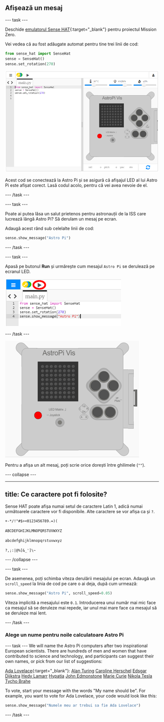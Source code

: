 ## Afișează un mesaj

--- task ---

Deschide [emulatorul Sense HAT](https://trinket.io/mission-zero){:target="_blank"} pentru proiectul Mission Zero.

Vei vedea că au fost adăugate automat pentru tine trei linii de cod:

```python
from sense_hat import SenseHat
sense = SenseHat()
sense.set_rotation(270)
```

![emulator Sense Hat](images/sense-hat-emulator2.png)

Acest cod se conectează la Astro Pi și se asigură că afișajul LED al lui Astro Pi este afișat corect. Lasă codul acolo, pentru că vei avea nevoie de el.

--- /task ---

--- task ---

Poate ai putea lăsa un salut prietenos pentru astronauții de la ISS care lucrează lângă Astro Pi? Să derulam un mesaj pe ecran.

Adaugă acest rând sub celelalte linii de cod:

```python
sense.show_message("Astro Pi")
```

--- /task ---

--- task ---

Apasă pe butonul **Run** și urmărește cum mesajul `Astro Pi` se derulează pe ecranul LED.

![afișează codul de mesaj dă click pe run](images/show-message-code-annotated.PNG)

--- /task ---

![Derularea mesajului](images/scroll-message.gif)

Pentru a afișa un alt mesaj, poți scrie orice dorești între ghilimele (`""`).

--- collapse ---

---
title: Ce caractere pot fi folosite?
---

Sense HAT poate afișa numai setul de caractere Latin 1, adică numai următoarele caractere vor fi disponibile. Alte caractere se vor afișa ca și `?`.

```
+-*/!"#$><0123456789.=)(

ABCDEFGHIJKLMNOPQRSTUVWXYZ

abcdefghijklmnopqrstuvwxyz

?,;:|@%[&_']\~
```

--- /collapse ---

--- task ---

De asemenea, poți schimba viteza derulării mesajului pe ecran. Adaugă un `scroll_speed` la linia de cod pe care o ai deja, după cum urmează:

```python
sense.show_message("Astro Pi", scroll_speed=0.05)
```

Viteza implicită a mesajului este `0.1`. Introducerea unui număr mai mic face ca mesajul să se deruleze mai repede, iar unul mai mare face ca mesajul să se deruleze mai lent.

--- /task ---

### Alege un nume pentru noile calculatoare Astro Pi

--- task --- We will name the Astro Pi computers after two inspirational European scientists. There are hundreds of men and women that have contributed to science and technology, and participants can suggest their own names, or pick from our list of suggestions:


[Ada Lovelace](https://en.wikipedia.org/wiki/Ada_Lovelace){:target="_blank"}: [Alan Turing](https://en.wikipedia.org/wiki/Alan_Turing) [Caroline Herschel](https://en.wikipedia.org/wiki/Caroline_Herschel) [Edsgar Dijkstra](https://en.wikipedia.org/wiki/Edsger_W._Dijkstra) [Hedy Lamarr](https://en.wikipedia.org/wiki/Hedy_Lamarr) [Hypatia](https://en.wikipedia.org/wiki/Hypatia) [John Edmonstone](https://en.wikipedia.org/wiki/John_Edmonstone) [Marie Curie](https://en.wikipedia.org/wiki/Marie_Curie) [Nikola Tesla](https://en.wikipedia.org/wiki/Nikola_Tesla) [Tycho Brahe](https://en.wikipedia.org/wiki/Tycho_Brahe)

To vote, start your message with the words "My name should be". For example, you want to vote for Ada Lovelace, your code would look like this:

```python
sense.show_message("Numele meu ar trebui sa fie Ada Lovelace")
```
--- /task ---



